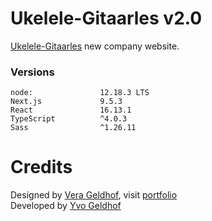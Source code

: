 # Ukelele-Gitaarles v2.0

[Ukelele-Gitaarles](https://ukelele-gitaarles.nl) new company website.

### Versions
```
node: 				12.18.3 LTS
Next.js             9.5.3
React				16.13.1
TypeScript 			^4.0.3
Sass                ^1.26.11
```

# Credits

Designed by [Vera Geldhof](https://github.com/VGeldhof), visit [portfolio](https://verageldhof.nl)  
Developed by [Yvo Geldhof](https://github.com/VGeldhof)